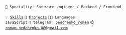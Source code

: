 <code>👷 Speciality: Software engineer / Backend / Frontend </code><br>
<code>💡 [Skills](SKILLS.md)</code>
<code>🧻 [Projects](PROJECTS.md)</code>
<code>🧑‍💻 Languages: JavaScript</code>
<code>💬 telegram: [pedchenko_roman](https://t.me/pedchenko_roman)</code>
<code>📫 [roman.pedchenko.88@gmail.com](mailto:roman.pedchenko.88@gmail.com)</code>
